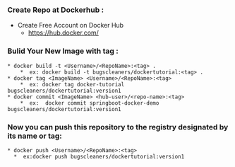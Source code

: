 

### Create Repo at Dockerhub :
* Create Free Account on Docker Hub
  * https://hub.docker.com/
  
### Bulid Your New Image with tag :
```
* docker build -t <Username>/<RepoName>:<tag> .
    *  ex: docker build -t bugscleaners/dockertutorial:<tag> .
* docker tag <ImageName> <Username>/<RepoName>:<tag>
    *  ex: docker tag docker-tutorial bugscleaners/dockertutorial:version1
* docker commit <ImageName> <hub-user>/<repo-name>:<tag>
    *  ex:  docker commit springboot-docker-demo bugscleaners/dockertutorial:version1

```
### Now you can push this repository to the registry designated by its name or tag:
```
* docker push <Username>/<RepoName>:<tag>
  *  ex:docker push bugscleaners/dockertutorial:version1
```
